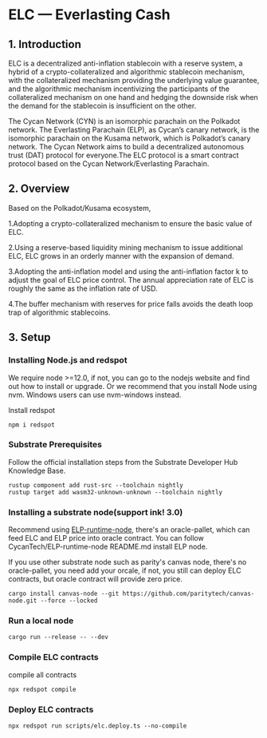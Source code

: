 # ELC — Everlasting Cash
## 1. Introduction

ELC is a decentralized anti-inflation stablecoin with a reserve system, a hybrid of a crypto-collateralized and algorithmic stablecoin mechanism, with the collateralized mechanism providing the underlying value guarantee, and the algorithmic mechanism incentivizing the participants of the collateralized mechanism on one hand and hedging the downside risk when the demand for the stablecoin is insufficient on the other. 

The Cycan Network (CYN) is an isomorphic parachain on the Polkadot network. The Everlasting Parachain (ELP), as Cycan’s canary network, is the isomorphic parachain on the Kusama network, which is Polkadot’s canary network. The Cycan Network aims to build a decentralized autonomous trust (DAT) protocol for everyone.The ELC protocol is a smart contract protocol based on the Cycan Network/Everlasting Parachain.

## 2. Overview

Based on the Polkadot/Kusama ecosystem,

1.Adopting a crypto-collateralized mechanism to ensure the basic value of ELC.

2.Using a reserve-based liquidity mining mechanism to issue additional ELC, ELC grows in an orderly manner with the expansion of demand.

3.Adopting the anti-inflation model and using the anti-inflation factor k to adjust the goal of ELC price control. The annual appreciation rate of ELC is roughly the same as the inflation rate of USD.

4.The buffer mechanism with reserves for price falls avoids the death loop trap of algorithmic stablecoins.


## 3. Setup

### Installing Node.js and redspot
We require node >=12.0, if not, you can go to the nodejs website and find out how to install or upgrade.
Or we recommend that you install Node using nvm. Windows users can use nvm-windows instead.

Install redspot 

```
npm i redspot
```

### Substrate Prerequisites
Follow the official installation steps from the Substrate Developer Hub Knowledge Base.
```
rustup component add rust-src --toolchain nightly
rustup target add wasm32-unknown-unknown --toolchain nightly
```
### Installing a substrate node(support ink! 3.0)

Recommend using [ELP-runtime-node](https://github.com/CycanTech/ELP-runtime-node), there's an oracle-pallet, which can feed ELC and ELP price into oracle contract. You can follow CycanTech/ELP-runtime-node README.md install ELP node.

If you use other substrate node such as parity's canvas node, there's no oracle-pallet, you need add your orcale, if not, you still can deploy ELC contracts, but oracle contract will provide zero price.

```
cargo install canvas-node --git https://github.com/paritytech/canvas-node.git --force --locked
```

### Run a local node

```
cargo run --release -- --dev
```

### Compile ELC contracts

compile all contracts 
```
npx redspot compile
```

### Deploy ELC contracts
```
npx redspot run scripts/elc.deploy.ts --no-compile
```

